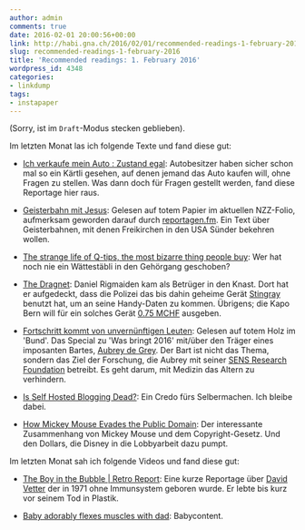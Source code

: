 ```yaml
---
author: admin
comments: true
date: 2016-02-01 20:00:56+00:00
link: http://habi.gna.ch/2016/02/01/recommended-readings-1-february-2016/
slug: recommended-readings-1-february-2016
title: 'Recommended readings: 1. February 2016'
wordpress_id: 4348
categories:
- linkdump
tags:
- instapaper
---
```


(Sorry, ist im `Draft`-Modus stecken geblieben).

Im letzten Monat las ich folgende Texte und fand diese gut:





  * [Ich verkaufe mein Auto : Zustand egal](http://www.tagesspiegel.de/berlin/ich-verkaufe-mein-auto-zustand-egal/12838324.html): Autobesitzer haben sicher schon mal so ein Kärtli gesehen, auf denen jemand das Auto kaufen will, ohne Fragen zu stellen. Was dann doch für Fragen gestellt werden, fand diese Reportage hier raus.


  * [Geisterbahn mit Jesus](http://folio.nzz.ch/2016/februar/geisterbahn-mit-jesus): Gelesen auf totem Papier im aktuellen NZZ-Folio, aufmerksam geworden darauf durch [reportagen.fm](http://reportagen.fm). Ein Text über Geisterbahnen, mit denen Freikirchen in den USA Sünder bekehren wollen.


  * [The strange life of Q-tips, the most bizarre thing people buy](https://www.washingtonpost.com/news/wonk/wp/2016/01/20/we-have-a-q-tips-problem/): Wer hat noch nie ein Wättestäbli in den Gehörgang geschoben?


  * [The Dragnet](http://www.theverge.com/2016/1/13/10758380/stingray-surveillance-device-daniel-rigmaiden-case): Daniel Rigmaiden kam als Betrüger in den Knast. Dort hat er aufgedeckt, dass die Polizei das bis dahin geheime Gerät [Stingray](https://en.wikipedia.org/wiki/Stingray_phone_tracker) benutzt hat, um an seine Handy-Daten zu kommen. Übrigens; die Kapo Bern will für ein solches Gerät [0.75 MCHF](http://www.inside-it.ch/articles/41773) ausgeben.


  * [Fortschritt kommt von unvernünftigen Leuten](http://webspecial.derbund.ch/longform/wasbringt2016/de-grey/): Gelesen auf totem Holz im 'Bund'. Das Special zu 'Was bringt 2016' mit/über den Träger eines imposanten Bartes, [Aubrey de Grey](https://en.wikipedia.org/wiki/Aubrey_de_Grey). Der Bart ist nicht das Thema, sondern das Ziel der Forschung, die Aubrey mit seiner [SENS Research Foundation](https://en.wikipedia.org/wiki/SENS_Research_Foundation) betreibt. Es geht darum, mit Medizin das Altern zu verhindern.


  * [Is Self Hosted Blogging Dead?](http://robertnealan.com/is-self-hosted-blogging-dead/): Ein Credo fürs Selbermachen. Ich bleibe dabei.


  * [How Mickey Mouse Evades the Public Domain](http://priceonomics.com/how-mickey-mouse-evades-the-public-domain/): Der interessante Zusammenhang von Mickey Mouse und dem Copyright-Gesetz. Und den Dollars, die Disney in die Lobbyarbeit dazu pumpt.



Im letzten Monat sah ich folgende Videos und fand diese gut:



  * [The Boy in the Bubble | Retro Report](https://www.youtube.com/watch?v=rSGt_duNjGg): Eine kurze Reportage über [David Vetter](https://en.wikipedia.org/wiki/David_Vetter) der in 1971 ohne Immunsystem geboren wurde. Er lebte bis kurz vor seinem Tod in Plastik.


  * [Baby adorably flexes muscles with dad](https://www.youtube.com/watch?v=dVFKVCQPIjo): Babycontent.


